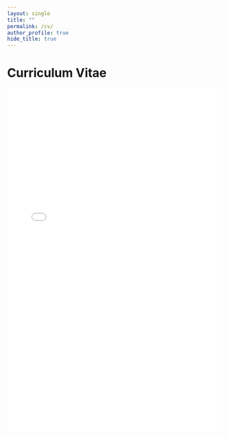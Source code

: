 ```yaml
---
layout: single
title: ""
permalink: /cv/
author_profile: true
hide_title: true
---
```


<!-- 제목 -->
<h1>Curriculum Vitae</h1>

<!-- PDF 미리보기 (iframe) -->
<iframe src="/assets/cv/DongsukJang_CV.pdf" style="width: 100%; height: 800px;" frameborder="0"></iframe>
